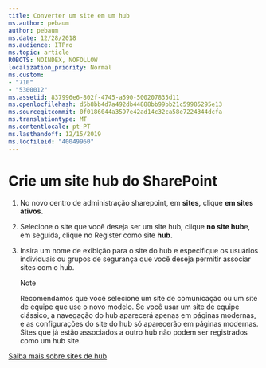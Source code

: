 ```yaml
---
title: Converter um site em um hub
ms.author: pebaum
author: pebaum
ms.date: 12/28/2018
ms.audience: ITPro
ms.topic: article
ROBOTS: NOINDEX, NOFOLLOW
localization_priority: Normal
ms.custom:
- "710"
- "5300012"
ms.assetid: 837996e6-802f-4745-a590-500207835d11
ms.openlocfilehash: d5b8bb4d7a492db44888bb99bb21c59985295e13
ms.sourcegitcommit: 0f0186044a3597e42ad14c32ca58e7224344dcfa
ms.translationtype: MT
ms.contentlocale: pt-PT
ms.lasthandoff: 12/15/2019
ms.locfileid: "40049960"
---
```

# <a name="create-a-sharepoint-hub-site"></a>Crie um site hub do SharePoint

1. No novo centro de administração sharepoint, em **sites,** clique **em sites ativos.**

2. Selecione o site que você deseja ser um site hub, clique **no site hub**e, em seguida, clique no Register como site **hub.**

3. Insira um nome de exibição para o site do hub e especifique os usuários individuais ou grupos de segurança que você deseja permitir associar sites com o hub.

    > [!NOTE]
    >  Recomendamos que você selecione um site de comunicação ou um site de equipe que use o novo modelo. Se você usar um site de equipe clássico, a navegação do hub aparecerá apenas em páginas modernas, e as configurações do site do hub só aparecerão em páginas modernas. Sites que já estão associados a outro hub não podem ser registrados como um hub site.
  
[Saiba mais sobre sites de hub](https://go.microsoft.com/fwlink/?linkid=869149)
  